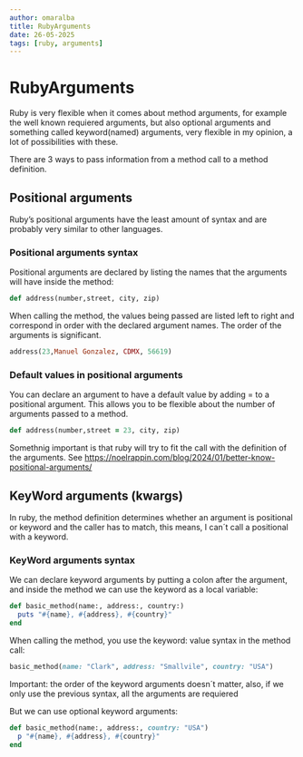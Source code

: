 ```yaml
---
author: omaralba
title: RubyArguments
date: 26-05-2025
tags: [ruby, arguments]
---
```


# RubyArguments

Ruby is very flexible when it comes about method arguments, for example the well
known requiered arguments, but also optional arguments and something called
keyword(named) arguments, very flexible in my opinion, a lot of possibilities
with these.

There are 3 ways to pass information from a method call to a method definition.


## Positional arguments

Ruby’s positional arguments have the least amount of syntax and are probably
very similar to other languages.

### Positional arguments syntax 

Positional arguments are declared by listing the names that the arguments will
have inside the method: 

```ruby
def address(number,street, city, zip)
```

When calling the method, the values being passed are listed left to right and 
correspond in order with the declared argument names. The order of the arguments 
is significant.


```ruby
address(23,Manuel Gonzalez, CDMX, 56619)
```


### Default values in positional arguments

You can declare an argument to have a default value by adding = <value> to a 
positional argument. This allows you to be flexible about the number of arguments 
passed to a method.


```ruby
def address(number,street = 23, city, zip)
```

Somethnig important is that ruby will try to fit the call with the definition
of the arguments. See <https://noelrappin.com/blog/2024/01/better-know-positional-arguments/>

## KeyWord arguments (kwargs)

In ruby, the method definition determines whether an argument is positional or
keyword and the caller has to match, this means, I can´t call a positional with
a keyword. 

### KeyWord arguments syntax 

We can declare keyword arguments by putting a colon after the argument, and
inside the method we can use the keyword as a local variable:

```ruby
def basic_method(name:, address:, country:)
  puts "#{name}, #{address}, #{country}"
end
```

When calling the method, you use the keyword: value syntax in the method call:
```ruby
basic_method(name: "Clark", address: "Smallvile", country: "USA")
```

Important: the order of the keyword arguments doesn´t matter, also, if we only
use the previous syntax, all the arguments are requiered 

But we can use optional keyword arguments: 
```ruby
def basic_method(name:, address:, country: "USA")
  p "#{name}, #{address}, #{country}"
end
```

